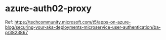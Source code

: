 # azure-auth02-proxy

Ref: https://techcommunity.microsoft.com/t5/apps-on-azure-blog/securing-your-aks-deployments-microservice-user-authentication/ba-p/3823867
